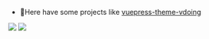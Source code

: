 - 🔭Here have some projects like [vuepress-theme-vdoing](https://github.com/xugaoyi/vuepress-theme-vdoing)

![](https://github-readme-stats.vercel.app/api?username=wangmings&count_private=true&show_icons=true&icon_color=0366d6&text_color=24292e&bg_color=ffffff&hide_title=true)
![](https://github-readme-stats.vercel.app/api/top-langs/?username=wangmings&layout=compact)



<!--

Here are some ideas to get you started:

- 🔭 I’m currently working on ...
- 🌱 I’m currently learning ...
- 👯 I’m looking to collaborate on ...
- 🤔 I’m looking for help with ...
- 💬 Ask me about ...
- 📫 How to reach me: ...
- 😄 Pronouns: ...

-->
